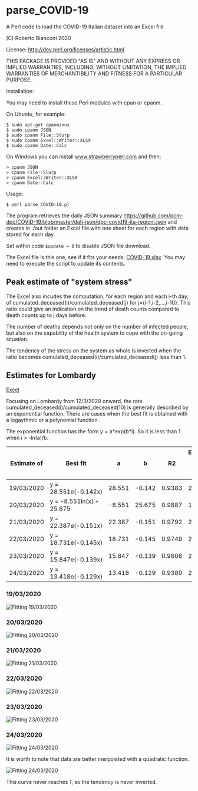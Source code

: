 # parse_COVID-19
A Perl code to load the COVID-19 Italian dataset into an Excel file

(C) Roberto Bianconi 2020 

License: http://dev.perl.org/licenses/artistic.html

THIS PACKAGE IS PROVIDED "AS IS" AND WITHOUT ANY EXPRESS OR
IMPLIED WARRANTIES, INCLUDING, WITHOUT LIMITATION, THE IMPLIED
WARRANTIES OF MERCHANTIBILITY AND FITNESS FOR A PARTICULAR PURPOSE.

Installation:

You may need to install these Perl modules with cpan or cpanm. 

On Ubuntu, for example:
```
$ sudo apt-get cpanminus
$ sudo cpanm JSON
$ sudo cpanm File::Slurp
$ sudo cpanm Excel::Writer::XLSX
$ sudo cpanm Date::Calc
```
On Windows you can install www.strawberryperl.com and then:
```
> cpanm JSON
> cpanm File::Slurp
> cpanm Excel::Writer::XLSX
> cpanm Date::Calc
```

Usage:
```
$ perl parse_COVID-19.pl
```

The program retrieves the daily JSON summary https://github.com/pcm-dpc/COVID-19/blob/master/dati-json/dpc-covid19-ita-regioni.json and creates in ./out folder an Excel file with one sheet for each region with data stored for each day.

Set within code `$update = 0` to disable JSON file download.

The Excel file is this one, see if it fits your needs: [COVID-19.xlsx](./out/COVID-19.xlsx). You may need to execute the script to update its contents.

## Peak estimate of "system stress"

The Excel also incudes the computation, for each region and each i-th day, of cumulated_deceased(i)/cumulated_deceased(j) for j={i-1,i-2,...,i-10}. This ratio could give an indication on the trend of death counts compared to death counts up to j days before. 

The number of deaths depends not only on the number of infected people, but also on the capability of the health system to cope with the on-going situation.

The tendency of the stress on the system as whole is inverted when the ratio becomes cumulated_deceased(i)/cumulated_deceased(j) less than 1.

## Estimates for Lombardy

[Excel](old/COVID-19_summary.xlsx)

Focusing on Lombardy from 12/3/2020 onward, the rate cumulated_deceased(i)/cumulated_deceased(10) is generally described by an exponential function. There are cases when the best fit is obtained with a logaythmic or a polynomial function.

The exponential function has the form y = a\*exp(b\*i). So it is less than 1 when i > -ln(a)/b. 

|Estimate of|Best fit|a|b|R2|Estimated days from peak|Estimated peak date|
|-|-|-|-|-|-|-|
|19/03/2020|y = 28.551e(-0.142x)|28.551|-0.142|0.9383|24|02/04/2020|
|20/03/2020|y = -8.551ln(x) + 25.675|-8.551|25.675|0.9887|18|28/03/2020|
|21/03/2020|y = 22.387e(-0.151x)|22.387|-0.151|0.9792|21|01/04/2020|
|22/03/2020|y = 18.731e(-0.145x)|18.731|-0.145|0.9749|20|01/04/2020|
|23/03/2020|y = 15.847e(-0.139x)|15.847|-0.139|0.9608|20|02/04/2020|
|24/03/2020|y = 13.418e(-0.129x)|13.418|-0.129|0.9389|20|03/04/2020|


### 19/03/2020

![Fitting 19/03/2020](old/lombardia_j10_20200319_exp.png)

### 20/03/2020

![Fitting 20/03/2020](old/lombardia_j10_20200320_log.png)

### 21/03/2020

![Fitting 21/03/2020](old/lombardia_j10_20200321_exp.png)

### 22/03/2020

![Fitting 22/03/2020](old/lombardia_j10_20200322_exp.png)

### 23/03/2020

![Fitting 23/03/2020](old/lombardia_j10_20200323_exp.png)

### 24/03/2020

![Fitting 24/03/2020](old/lombardia_j10_20200324_exp.png)


It is worth to note that data are better inerpolated with a quadratic function. 

![Fitting 24/03/2020](old/lombardia_j10_20200324_x2.png)

This curve never reaches 1, so the tendency is never inverted.





